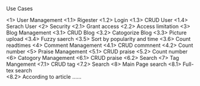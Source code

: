 Use Cases

<1> User Management
	<1.1> Rigester
	<1.2> Login
	<1.3> CRUD User
	<1.4> Serach User
<2> Security 
	<2.1> Grant access
	<2.2> Access limitation
<3> Blog Management
	<3.1> CRUD Blog
	<3.2> Catogorize Blog
	<3.3> Picture upload
	<3.4> Fuzzy saerch
	<3.5> Sort by popularity and time
	<3.6> Count readtimes
<4> Comment Management
	<4.1> CRUD commnent
	<4.2> Count number
<5> Praise Management
	<5.1> CRUD praise
	<5.2> Count number
<6> Catogory Management
	<6.1> CRUD praise
	<6.2> Search
<7> Tag Mangement
	<7.1> CRUD tag
	<7.2> Search
<8> Main Page search
	 <8.1> Full-tex search	
	 <8.2> According to article
	 ......
